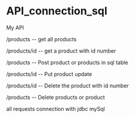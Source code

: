 # API_connection_sql

My API

/products -- get all products

/products/id -- get a product with id number

/products -- Post product or products in sql table

/products/id -- Put product update

/products/id -- Delete the product with id number

/products -- Delete products or product

all requests connection with jdbc mySql
